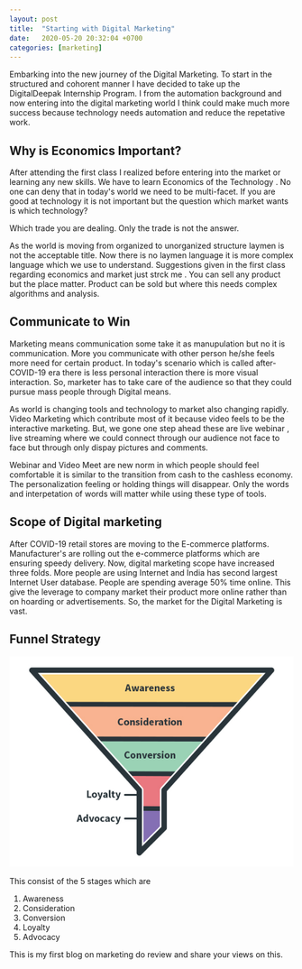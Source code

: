 ```yaml
---
layout: post
title:  "Starting with Digital Marketing"
date:   2020-05-20 20:32:04 +0700
categories: [marketing]
---
```


Embarking into the new journey of the Digital Marketing. To start in the structured and cohorent manner I have decided to take up the DigitalDeepak Internship Program. I from the automation background and now entering into the digital marketing world I think could make much more success because technology needs automation and reduce the repetative work.

## Why is Economics Important?

After attending the first class I realized before entering into the market or learning any new skills. We have to learn Economics of the Technology . No one can deny that in today's world we need to be multi-facet. If you are good at technology it is not important but the question which market wants is which technology? 

Which trade you are dealing. Only the trade is not the answer.

As the world is moving from organized to unorganized structure laymen is not the acceptable title. Now there is no laymen language it is more complex language which we use to understand. Suggestions given in the first class regarding economics and market just strck me . You can sell any product but the place matter. Product can be sold but where this needs complex algorithms and analysis.

## Communicate to Win

Marketing means communication some take it as manupulation but no it is communication. More you communicate with other person he/she feels more need for certain product. In today's scenario which is called after-COVID-19 era there is less personal interaction there is more visual interaction. So, marketer has to take care of the audience so that they could pursue mass people through Digital means.

As world is changing tools and technology to market also changing rapidly. Video Marketing which contribute most of it because video feels to be the interactive marketing. But, we gone one step ahead these are live webinar , live streaming where we could connect through our audience not face to face but through only dispay pictures and comments.

Webinar and Video Meet are new norm in which people should feel comfortable it is similar to the transition from cash to the cashless economy. The personalization feeling or holding things will disappear. Only the words and interpetation of words will matter while using these type of tools.

## Scope of Digital marketing

After COVID-19 retail stores are moving to the E-commerce platforms. Manufacturer's are rolling out the e-commerce platforms which are ensuring speedy delivery. Now, digital marketing scope have increased three folds. More people are using Internet and India has second largest Internet User database. People are spending average 50% time online. This give the leverage to company market their product more online rather than on hoarding or advertisements. So, the market for the Digital Marketing is vast.

## Funnel Strategy
![My helpful screenshot](static/img/marketing-funnel.jpg)

This consist of the 5 stages which are 
1. Awareness 
2. Consideration
3. Conversion
4. Loyalty
5. Advocacy


This is my first blog on marketing do review and share your views on this.





